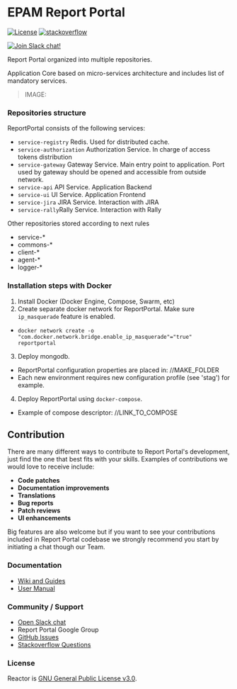 # EPAM Report Portal
[![License](https://img.shields.io/badge/license-GPLv3-blue.svg)](http://www.gnu.org/licenses/gpl-3.0.html)
[![stackoverflow](https://img.shields.io/badge/reportportal-stackoverflow-orange.svg?style=flat)](http://stackoverflow.com/questions/tagged/reportportal)

[![Join Slack chat!](https://reportporal-slack-auto.herokuapp.com/badge.svg)](https://reportporal-slack-auto.herokuapp.com)

Report Portal organized into multiple repositories.

Application Core based on micro-services architecture and includes list of mandatory services.
> IMAGE: 

### Repositories structure

ReportPortal consists of the following services:
- `service-registry` Redis. Used for distributed cache.
- `service-authorization` Authorization Service. In charge of access tokens distribution
- `service-gateway` Gateway Service. Main entry point to application. Port used by gateway should be opened and accessible from outside network.
- `service-api` API Service. Application Backend
- `service-ui` UI Service. Application Frontend
- `service-jira` JIRA Service. Interaction with JIRA
- `service-rally`Rally Service. Interaction with Rally

Other repositories stored according to next rules
- service-*
- commons-*
- client-*
- agent-*
- logger-*



### Installation steps with Docker

1. Install Docker (Docker Engine, Compose, Swarm, etc)
2. Create separate docker network for ReportPortal. Make sure `ip_masquerade` feature is enabled.
  - `docker network create -o "com.docker.network.bridge.enable_ip_masquerade"="true" reportportal`
3. Deploy mongodb. 
  - ReportPortal configuration properties are placed in: //MAKE_FOLDER
  - Each new environment requires new configuration profile (see 'stag') for example. 
4. Deploy ReportPortal using `docker-compose`.
  - Example of compose descriptor: //LINK_TO_COMPOSE

## Contribution

There are many different ways to contribute to Report Portal's development, just find the one that best fits with your skills. Examples of contributions we would love to receive include:

- **Code patches**
- **Documentation improvements**
- **Translations**
- **Bug reports**
- **Patch reviews**
- **UI enhancements**

Big features are also welcome but if you want to see your contributions included in Report Portal codebase we strongly recommend you start by initiating a chat though our Team.

### Documentation

* [Wiki and Guides](http://www.reactive-streams.org/)
* [User Manual](http://reportportal.io/#documentation)

### Community / Support

* [Open Slack chat](https://reportporal-slack-auto.herokuapp.com)
* Report Portal Google Group
* [GitHub Issues](https://github.com/reportportal/reportportal/issues)
* [Stackoverflow Questions](http://stackoverflow.com/questions/tagged/reportportal)

### License

Reactor is [GNU General Public License v3.0](http://www.gnu.org/licenses/gpl-3.0.html).



